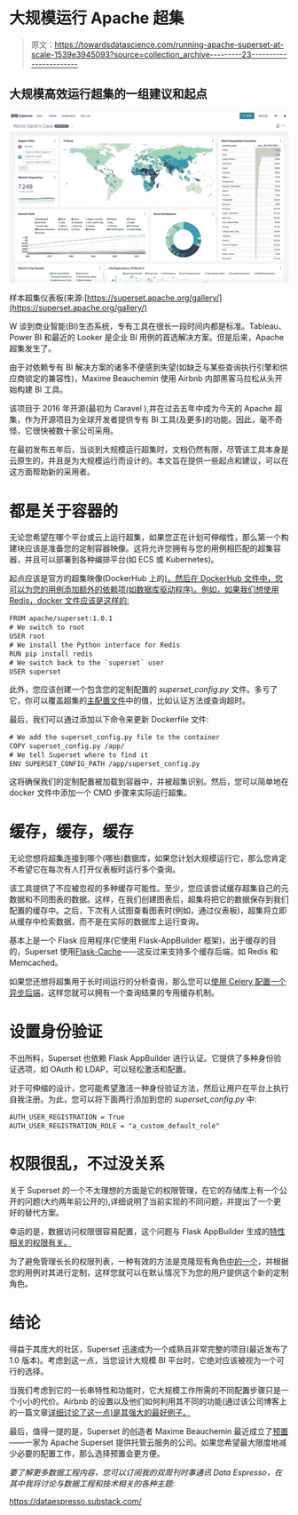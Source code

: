 # 大规模运行 Apache 超集

> 原文：<https://towardsdatascience.com/running-apache-superset-at-scale-1539e3945093?source=collection_archive---------23----------------------->

## 大规模高效运行超集的一组建议和起点

![](img/c4de1007164ba08e5ad434a630bab28d.png)

样本超集仪表板(来源:[https://superset.apache.org/gallery/](https://superset.apache.org/gallery/)

W 谈到商业智能(BI)生态系统，专有工具在很长一段时间内都是标准。Tableau、Power BI 和最近的 Looker 是企业 BI 用例的首选解决方案。但是后来，Apache 超集发生了。

由于对依赖专有 BI 解决方案的诸多不便感到失望(如缺乏与某些查询执行引擎和供应商锁定的兼容性)，Maxime Beauchemin 使用 Airbnb 内部黑客马拉松从头开始构建 BI 工具。

该项目于 2016 年开源(最初为 Caravel ),并在过去五年中成为今天的 Apache 超集，作为开源项目为全球开发者提供专有 BI 工具(及更多)的功能。因此，毫不奇怪，它很快被数十家公司采用。

在最初发布五年后，当谈到大规模运行超集时，文档仍然有限，尽管该工具本身是云原生的，并且是为大规模运行而设计的。本文旨在提供一些起点和建议，可以在这方面帮助新的采用者。

# 都是关于容器的

无论您希望在哪个平台或云上运行超集，如果您正在计划可伸缩性，那么第一个构建块应该是准备您的定制容器映像。这将允许您拥有与您的用例相匹配的超集容器，并且可以部署到各种编排平台(如 ECS 或 Kubernetes)。

起点应该是官方的超集映像(DockerHub 上的[)，然后在 DockerHub 文件中，您可以为您的用例添加额外的依赖项(如数据库驱动程序)。例如，如果我们想使用 Redis，docker 文件应该是这样的:](https://hub.docker.com/r/apache/superset)

```
FROM apache/superset:1.0.1
# We switch to root
USER root
# We install the Python interface for Redis
RUN pip install redis
# We switch back to the `superset` user
USER superset
```

此外，您应该创建一个包含您的定制配置的 *superset_config.py* 文件。多亏了它，你可以覆盖超集的[主配置文件](https://github.com/apache/superset/blob/master/superset/config.py)中的值，比如认证方法或查询超时。

最后，我们可以通过添加以下命令来更新 Dockerfile 文件:

```
# We add the superset_config.py file to the container
COPY superset_config.py /app/
# We tell Superset where to find it
ENV SUPERSET_CONFIG_PATH /app/superset_config.py
```

这将确保我们的定制配置被加载到容器中，并被超集识别。然后，您可以简单地在 docker 文件中添加一个 CMD 步骤来实际运行超集。

# 缓存，缓存，缓存

无论您想将超集连接到哪个(哪些)数据库，如果您计划大规模运行它，那么您肯定不希望它在每次有人打开仪表板时运行多个查询。

该工具提供了不应被忽视的多种缓存可能性。至少，您应该尝试缓存超集自己的元数据和不同图表的数据。这样，在我们创建图表后，超集将把它的数据保存到我们配置的缓存中。之后，下次有人试图查看图表时(例如，通过仪表板)，超集将立即从缓存中检索数据，而不是在实际的数据库上运行查询。

基本上是一个 Flask 应用程序(它使用 Flask-AppBuilder 框架)，出于缓存的目的，Superset 使用[Flask-Cache](https://pythonhosted.org/Flask-Cache/)——这反过来支持多个缓存后端，如 Redis 和 Memcached。

如果您还想将超集用于长时间运行的分析查询，那么您可以[使用 Celery 配置一个异步后端](https://superset.apache.org/docs/installation/async-queries-celery)，这样您就可以拥有一个查询结果的专用缓存机制。

# 设置身份验证

不出所料，Superset 也依赖 Flask AppBuilder 进行认证。它提供了多种身份验证选项，如 OAuth 和 LDAP，可以轻松激活和配置。

对于可伸缩的设计，您可能希望激活一种身份验证方法，然后让用户在平台上执行自我注册。为此，您可以将下面两行添加到您的 *superset_config.py* 中:

```
AUTH_USER_REGISTRATION = True
AUTH_USER_REGISTRATION_ROLE = "a_custom_default_role"
```

# 权限很乱，不过没关系

关于 Superset 的一个不太理想的方面是它的权限管理，在它的存储库上有一个公开的问题(大约两年前公开的),详细说明了当前实现的不同问题，并提出了一个更好的替代方案。

幸运的是，数据访问权限很容易配置，这个问题与 Flask AppBuilder 生成的[特性相关的权限有关。](https://flask-appbuilder.readthedocs.io/en/latest/security.html#permissions)

为了避免管理长长的权限列表，一种有效的方法是克隆现有角色[中的一个](https://superset.apache.org/docs/security)，并根据您的用例对其进行定制，这样您就可以在默认情况下为您的用户提供这个新的定制角色。

# 结论

得益于其庞大的社区，Superset 迅速成为一个成熟且非常完整的项目(最近发布了 1.0 版本)。考虑到这一点，当您设计大规模 BI 平台时，它绝对应该被视为一个可行的选择。

当我们考虑到它的一长串特性和功能时，它大规模工作所需的不同配置步骤只是一个小小的代价。Airbnb 的设置以及他们如何利用其不同的功能(通过该公司博客上的一篇文章[详细讨论了这一点)是其强大的最好例子。](https://medium.com/airbnb-engineering/supercharging-apache-superset-b1a2393278bd)

最后，值得一提的是，Superset 的创造者 Maxime Beauchemin 最近成立了[预置](https://preset.io/)——一家为 Apache Superset 提供托管云服务的公司。如果您希望最大限度地减少必要的配置工作，那么选择预置会更方便。

*要了解更多数据工程内容，您可以订阅我的双周刊时事通讯 Data Espresso，在其中我将讨论与数据工程和技术相关的各种主题:*

<https://dataespresso.substack.com/> 